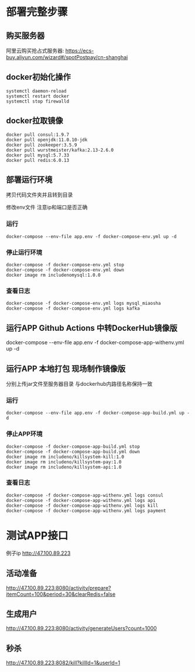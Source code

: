 # 部署完整步骤

## 购买服务器

阿里云购买抢占式服务器: https://ecs-buy.aliyun.com/wizard#/spotPostpay/cn-shanghai 

## docker初始化操作

```
systemctl daemon-reload
systemctl restart docker
systemctl stop firewalld
```

## docker拉取镜像

```
docker pull consul:1.9.7
docker pull openjdk:11.0.10-jdk
docker pull zookeeper:3.5.9
docker pull wurstmeister/kafka:2.13-2.6.0
docker pull mysql:5.7.33
docker pull redis:6.0.13
```

## 部署运行环境

拷贝代码文件夹并且转到目录

修改env文件 注意ip和端口是否正确

### 运行

```
docker-compose --env-file app.env -f docker-compose-env.yml up -d
```



### 停止运行环境

```
docker-compose -f docker-compose-env.yml stop
docker-compose -f docker-compose-env.yml down
docker image rm includenomysql:1.0.0
```

### 查看日志

```
docker-compose -f docker-compose-env.yml logs mysql_miaosha
docker-compose -f docker-compose-env.yml logs kafka
```



## 运行APP Github Actions 中转DockerHub镜像版

docker-compose --env-file app.env -f docker-compose-app-withenv.yml  up -d



## 运行APP 本地打包 现场制作镜像版

分别上传jar文件至服务器目录 与dockerhub内路径名称保持一致

### 运行

```
docker-compose --env-file app.env -f docker-compose-app-build.yml up -d
```

### 停止APP环境

```
docker-compose -f docker-compose-app-build.yml stop
docker-compose -f docker-compose-app-build.yml down
docker image rm includeno/killsystem-kill:1.0
docker image rm includeno/killsystem-pay:1.0
docker image rm includeno/killsystem-api:1.0
```

### 查看日志

```
docker-compose -f docker-compose-app-withenv.yml logs consul
docker-compose -f docker-compose-app-withenv.yml logs api
docker-compose -f docker-compose-app-withenv.yml logs kill
docker-compose -f docker-compose-app-withenv.yml logs payment
```



# 测试APP接口

例子ip http://47.100.89.223

## 活动准备

http://47.100.89.223:8080/activity/prepare?itemCount=100&period=30&clearRedis=false



## 生成用户

http://47.100.89.223:8080/activity/generateUsers?count=1000



## 秒杀

http://47.100.89.223:8082/kill?killId=1&userId=1

